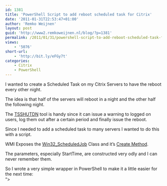 ```yaml
---
id: 1381
title: 'PowerShell Script to add reboot scheduled task for Citrix'
date: '2011-01-31T22:53:47+01:00'
author: 'Remko Weijnen'
layout: post
guid: 'http://www2.remkoweijnen.nl/blog/?p=1381'
permalink: /2011/01/31/powershell-script-to-add-reboot-scheduled-task-for-citrix/
views:
    - '5076'
short-url:
    - 'http://bit.ly/eFGy7t'
categories:
    - Citrix
    - PowerShell
---
```


I wanted to create a Scheduled Task on my Citrix Servers to have the reboot every other night.

The idea is that half of the servers will reboot in a night and the other half the following night.

The [TSSHUTDN](http://support.microsoft.com/kb/320188) tool is handy since it can issue a warning to logged on users, log them out after a certain period and finally issue the reboot.

Since I needed to add a scheduled task to many servers I wanted to do this with a script.

WMI Exposes the [Win32\_ScheduledJob](http://msdn.microsoft.com/en-us/library/aa394399(v=VS.85).aspx) Class and it’s [Create Method](http://msdn.microsoft.com/en-us/library/aa389389(v=vs.85).aspx).

The parameters, especially StartTime, are constructed very odly and I can never remember them.

So I wrote a very simple wrapper in PowerShell to make it a little easier for the next time:  
“&gt;